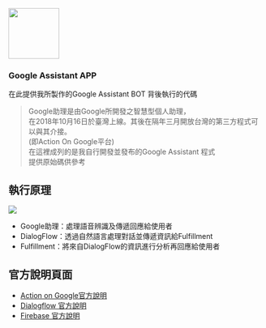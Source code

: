 [<img src="https://upload.wikimedia.org/wikipedia/commons/c/cb/Google_Assistant_logo.svg" width=100 height=100 />](https://assistant.google.com/intl/zh_tw/)

### Google Assistant APP  

在此提供我所製作的Google Assistant BOT 背後執行的代碼  
>Google助理是由Google所開發之智慧型個人助理，  
>在2018年10月16日於臺灣上線。其後在隔年三月開放台灣的第三方程式可以與其介接。  
>(即Action On Google平台)  
>在這裡成列的是我自行開發並發布的Google Assistant 程式  
>提供原始碼供參考  
     
執行原理
-------
<img src="https://developers.google.com/assistant/conversational/images/aog-user-query-to-fulfillment.png" />

* Google助理：處理語音辨識及傳遞回應給使用者  
* DialogFlow：透過自然語言處理對話並傳遞資訊給Fulfillment  
* Fulfillment：將來自DialogFlow的資訊進行分析再回應給使用者

官方說明頁面
-------
* [Action on Google官方說明](https://developers.google.com/actions/) 
* [Dialogflow 官方說明](https://dialogflow.com/docs/getting-started)
* [Firebase 官方說明](https://firebase.google.com/docs)



